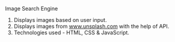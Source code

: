 Image Search Engine

1. Displays images based on user input.
2. Displays images from www.unsplash.com with the help of API.
3. Technologies used - HTML, CSS & JavaScript.

